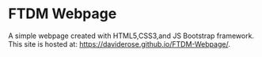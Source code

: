 # FTDM Webpage
A simple webpage created with HTML5,CSS3,and JS Bootstrap framework.  
This site is hosted at: https://daviderose.github.io/FTDM-Webpage/.
